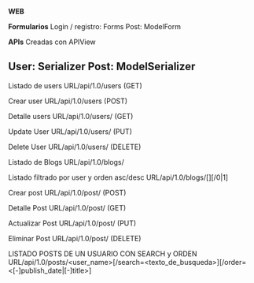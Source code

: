 **WEB**

**Formularios**
Login / registro: Forms
Post: ModelForm


**APIs**
Creadas con APIView

User: Serializer
Post: ModelSerializer
--

Listado de users
URL/api/1.0/users (GET)

Crear user
URL/api/1.0/users (POST)

Detalle users
URL/api/1.0/users/<id user> (GET)

Update User
URL/api/1.0/users/<id user> (PUT)

Delete User
URL/api/1.0/users/<id user> (DELETE)

Listado de Blogs
URL/api/1.0/blogs/

Listado filtrado por user y orden asc/desc
URL/api/1.0/blogs/[<username>][/0|1]

Crear post
URL/api/1.0/post/ (POST)

Detalle Post
URL/api/1.0/post/<post id> (GET)

Actualizar Post
URL/api/1.0/post/<post id> (PUT)

Eliminar Post
URL/api/1.0/post/<post id> (DELETE)

LISTADO POSTS DE UN USUARIO CON SEARCH y ORDEN
URL/api/1.0/posts/<user_name>[/search=<texto_de_busqueda>][/order=<[-]publish_date|[-]title>]